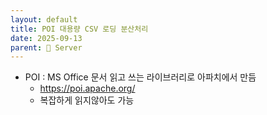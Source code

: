 ```yaml
---
layout: default
title: POI 대용량 CSV 로딩 분산처리
date: 2025-09-13
parent: 📌 Server
---
```


* POI : MS Office 문서 읽고 쓰는 라이브러리로 아파치에서 만듬
  * https://poi.apache.org/
  * 복잡하게 읽지않아도 가능